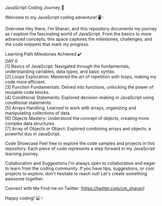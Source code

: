 JavaScript Coding Journey 🚀

Welcome to my JavaScript coding adventure! 🖥️✨

Overview
Hey there, I'm Sharan, and this repository documents my journey as I explore the fascinating world of JavaScript. From the basics to more advanced concepts, this space captures the milestones, challenges, and the code snippets that mark my progress.

Learning Path
Milestones Achieved ✔️  
DAY 0  
[1] Basics of JavaScript: Navigated through the fundamentals, understanding variables, data types, and basic syntax.  
[2] Loops Exploration: Mastered the art of repetition with loops, making my code more efficient.  
[3] Function Fundamentals: Delved into functions, unlocking the power of reusable code blocks.  
[4] Conditional Statements: Explored decision-making in JavaScript using conditional statements.  
[5] Arrays Handling: Learned to work with arrays, organizing and manipulating collections of data.  
[6] Objects Mastery: Understood the concept of objects, creating more complex data structures.  
[7] Array of Objects or Object: Explored combining arrays and objects, a powerful duo in JavaScript.  

Code Showcase
Feel free to explore the code samples and projects in this repository. Each piece of code represents a step forward in my JavaScript learning journey.

Collaboration and Suggestions
I'm always open to collaboration and eager to learn from the coding community. If you have tips, suggestions, or cool projects to explore, don't hesitate to reach out! Let's create something awesome together.

Connect with Me
Find me on Twitter: [https://twitter.com/cm_sharan]

Happy coding! 💻✨
